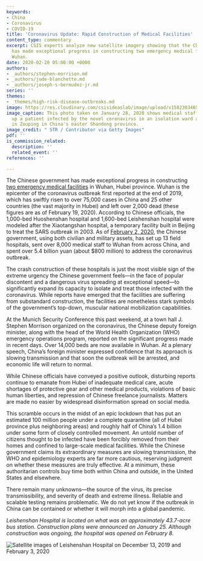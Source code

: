 ```yaml
---
keywords:
- China
- Coronavirus
- COVID-19
title: 'Coronavirus Update: Rapid Construction of Medical Facilities'
content_type: commentary
excerpt: CSIS experts analyze new satellite imagery showing that the Chinese government
  has made exceptional progress in constructing two emergency medical facilities in
  Wuhan.
date: 2020-02-20 05:00:00 +0000
authors:
- _authors/stephen-morrison.md
- _authors/jude-blanchette.md
- _authors/joseph-s-bermudez-jr.md
series: ''
themes:
- _themes/high-risk-disease-outbreaks.md
image: https://res.cloudinary.com/csisideaslab/image/upload/v1582303465/health-commission/GettyImages-1197870974_uj3xaj.jpg
image_caption: This photo taken on January 28, 2020 shows medical staff members cheering
  up a patient infected by the novel coronavirus in an isolation ward at a hospital
  in Zouping in China's easter Shandong province.
image_credit: " STR / Contributor via Getty Images"
pdf: ''
is_commission_related:
  description: ''
  related_event: ''
references: ''

---
```

The Chinese government has made exceptional progress in constructing [two emergency medical facilities](https://www.wsj.com/articles/how-china-can-build-a-coronavirus-hospital-in-10-days-11580397751?mod=article_inli&mod=article_inline) in Wuhan, Hubei province. Wuhan is the epicenter of the coronavirus outbreak first reported at the end of 2019, which has swiftly risen to over 75,000 cases in China and 25 other countries (the vast majority in Hubei) and left over 2,000 dead (these figures are as of February 19, 2020). According to Chinese officials, the 1,000-bed Huoshenshan hospital and 1,600-bed Leishenshan hospital were modeled after the Xiaotangshan hospital, a temporary facility built in Beijing to treat the SARS outbreak in 2003. As of [February 2, 2020](https://www.wsj.com/articles/chinas-leader-wages-a-war-on-two-frontsviral-and-political-11581116451), the Chinese government, using both civilian and military assets, has set up 13 field hospitals, sent over 8,000 medical staff to Wuhan from across China, and spent over 5.4 billion yuan (about $800 million) to address the coronavirus outbreak.

The crash construction of these hospitals is just the most visible sign of the extreme urgency the Chinese government feels—in the face of popular discontent and a dangerous virus spreading at exceptional speed—to significantly expand its capacity to isolate and treat those infected with the coronavirus. While reports have emerged that the facilities are suffering from substandard construction, the facilities are nonetheless stark symbols of the government’s top-down, muscular national mobilization capabilities.

At the Munich Security Conference this past weekend, at a town hall J. Stephen Morrison organized on the coronavirus, the Chinese deputy foreign minister, along with the head of the World Health Organization (WHO) emergency operations program, reported on the significant progress made in recent days. Over 14,000 beds are now available in Wuhan. At a plenary speech, China’s foreign minister expressed confidence that its approach is slowing transmission and that soon the outbreak will be arrested, and economic life will return to normal.

While Chinese officials have conveyed a positive outlook, disturbing reports continue to emanate from Hubei of inadequate medical care, acute shortages of protective gear and other medical products, violations of basic human liberties, and repression of Chinese freelance journalists. Matters are made no easier by widespread disinformation spread on social media.

This scramble occurs in the midst of an epic lockdown that has put an estimated 100 million people under a complete quarantine (all of Hubei province plus neighboring areas) and roughly half of China’s 1.4 billion under some form of closely controlled movement. An untold number of citizens thought to be infected have been forcibly removed from their homes and confined to large-scale medical facilities. While the Chinese government claims its extraordinary measures are slowing transmission, the WHO and epidemiology experts are far more cautious, reserving judgment on whether these measures are truly effective. At a minimum, these authoritarian controls buy time both within China and outside, in the United States and elsewhere.

There remain many unknowns—the source of the virus, its precise transmissibility, and severity of death and extreme illness. Reliable and scalable testing remains problematic. We do not yet know if the outbreak in China can be contained or whether it will morph into a global pandemic.

_Leishenshan Hospital is located on what was an approximately 43.7-acre bus station. Construction plans were announced on January 25. Although construction was ongoing, the hospital was opened on February 8._

![Satellite images of Leishenshan Hospital on December 13, 2019 and February 3, 2020](https://res.cloudinary.com/csisideaslab/image/upload/v1582304867/health-commission/cvirus1_lsffox.jpg "Leishenshan Hospital")